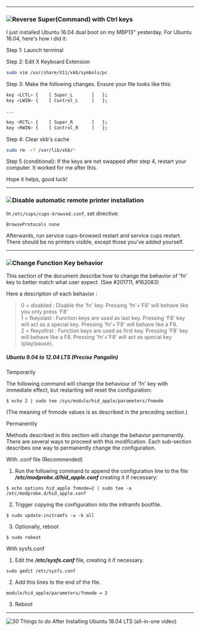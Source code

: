 
<hr />  

### ![Reverse Super(Command) with Ctrl keys](https://askubuntu.com/a/766216)  
I just installed Ubuntu 16.04 dual boot on my MBP13" yesterday. For Ubuntu 16.04, here's how i did it:  

Step 1: Launch terminal  

Step 2: Edit X Keyboard Extension  

```bash
sudo vim /usr/share/X11/xkb/symbols/pc
```

Step 3: Make the following changes. Ensure your file looks like this:  

```bash
key <LCTL> {    [ Super_L       ]   };
key <LWIN> {    [ Control_L     ]   };

...

key <RCTL> {    [ Super_R       ]   };
key <RWIN> {    [ Control_R     ]   };
```

Step 4: Clear xkb's cache  
```bash
sudo rm -rf /var/lib/xkb/*
```
Step 5 (conditional): If the keys are not swapped after step 4, restart your computer. It worked for me after this.  

Hope it helps, good luck!  

<hr />  

### ![Disable automatic remote printer installation](https://askubuntu.com/a/556963)  



In `/etc/cups/cups-browsed.conf`, set directive:  

`BrowseProtocols none`  

Afterwards, run service cups-browsed restart and service cups restart. There should be no printers visible, except those you've added yourself.  

<hr />  

### ![Change Function Key behavior](https://help.ubuntu.com/community/AppleKeyboard#Ubuntu_9.04_to_12.04_LTS_.28Precise_Pangolin.29)  


This section of the document describe how to change the behavior of 'fn' key to better match what user expect. (See #201711, #162083)  

Here a description of each behavior :  

>0 = disabled : Disable the 'fn' key. Pressing 'fn'+'F8' will behave like you only press 'F8'  
1 = fkeyslast : Function keys are used as last key. Pressing 'F8' key will act as a special key. Pressing 'fn'+'F8' will behave like a F8.  
2 = fkeysfirst : Function keys are used as first key. Pressing 'F8' key will behave like a F8. Pressing 'fn'+'F8' will act as special key (play/pause).  

##### Ubuntu 9.04 to 12.04 LTS (Precise Pangolin)  

Temporarily  

The following command will change the behaviour of 'fn' key with immediate effect, but restarting will reset the configuration:  

`$ echo 2 | sudo tee /sys/module/hid_apple/parameters/fnmode`  

(The meaning of fnmode values is as described in the preceding section.)  

Permanently  

Methods described in this section will change the behavior permanently. There are several ways to proceed with this modification. Each sub-section describes one way to permanently change the configuration.  

With .conf file (Recommended)  

1. Run the following command to append the configuration line to the file __*/etc/modprobe.d/hid_apple.conf*__ creating it if necessary:  

`$ echo options hid_apple fnmode=2 | sudo tee -a /etc/modprobe.d/hid_apple.conf`  

2. Trigger copying the configuration into the initramfs bootfile.  

`$ sudo update-initramfs -u -k all`  

3. Optionally, reboot  

`$ sudo reboot`  

With sysfs.conf  

1. Edit the __*/etc/sysfs.conf*__ file, creating it if necessary.  

`sudo gedit /etc/sysfs.conf`  

2. Add this lines to the end of the file.  

`module/hid_apple/parameters/fnmode = 2`  

3. Reboot  

<hr />  

![30 Things to do After Installing Ubuntu 18.04 LTS (all-in-one video)](https://www.youtube.com/watch?v=BLVtxpm5c2A)